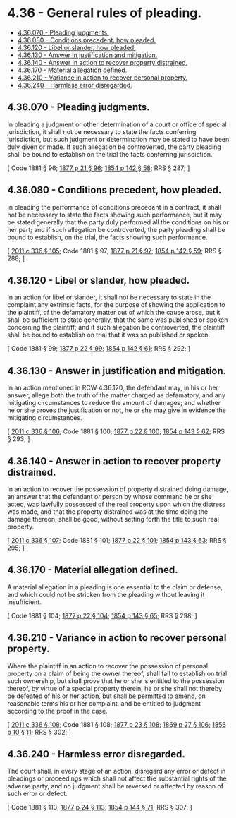 # 4.36 - General rules of pleading.
* [4.36.070 - Pleading judgments.](#436070---pleading-judgments)
* [4.36.080 - Conditions precedent, how pleaded.](#436080---conditions-precedent-how-pleaded)
* [4.36.120 - Libel or slander, how pleaded.](#436120---libel-or-slander-how-pleaded)
* [4.36.130 - Answer in justification and mitigation.](#436130---answer-in-justification-and-mitigation)
* [4.36.140 - Answer in action to recover property distrained.](#436140---answer-in-action-to-recover-property-distrained)
* [4.36.170 - Material allegation defined.](#436170---material-allegation-defined)
* [4.36.210 - Variance in action to recover personal property.](#436210---variance-in-action-to-recover-personal-property)
* [4.36.240 - Harmless error disregarded.](#436240---harmless-error-disregarded)
## 4.36.070 - Pleading judgments.
In pleading a judgment or other determination of a court or office of special jurisdiction, it shall not be necessary to state the facts conferring jurisdiction, but such judgment or determination may be stated to have been duly given or made. If such allegation be controverted, the party pleading shall be bound to establish on the trial the facts conferring jurisdiction.

\[ Code 1881 § 96; [1877 p 21 § 96](http://leg.wa.gov/CodeReviser/Pages/session_laws.aspx?cite=1877%20p%2021%20§%2096); [1854 p 142 § 58](http://leg.wa.gov/CodeReviser/Pages/session_laws.aspx?cite=1854%20p%20142%20§%2058); RRS § 287; \]

## 4.36.080 - Conditions precedent, how pleaded.
In pleading the performance of conditions precedent in a contract, it shall not be necessary to state the facts showing such performance, but it may be stated generally that the party duly performed all the conditions on his or her part; and if such allegation be controverted, the party pleading shall be bound to establish, on the trial, the facts showing such performance.

\[ [2011 c 336 § 105](http://lawfilesext.leg.wa.gov/biennium/2011-12/Pdf/Bills/Session%20Laws/Senate/5045.SL.pdf?cite=2011%20c%20336%20§%20105); Code 1881 § 97; [1877 p 21 § 97](http://leg.wa.gov/CodeReviser/Pages/session_laws.aspx?cite=1877%20p%2021%20§%2097); [1854 p 142 § 59](http://leg.wa.gov/CodeReviser/Pages/session_laws.aspx?cite=1854%20p%20142%20§%2059); RRS § 288; \]

## 4.36.120 - Libel or slander, how pleaded.
In an action for libel or slander, it shall not be necessary to state in the complaint any extrinsic facts, for the purpose of showing the application to the plaintiff, of the defamatory matter out of which the cause arose, but it shall be sufficient to state generally, that the same was published or spoken concerning the plaintiff; and if such allegation be controverted, the plaintiff shall be bound to establish on trial that it was so published or spoken.

\[ Code 1881 § 99; [1877 p 22 § 99](http://leg.wa.gov/CodeReviser/Pages/session_laws.aspx?cite=1877%20p%2022%20§%2099); [1854 p 142 § 61](http://leg.wa.gov/CodeReviser/Pages/session_laws.aspx?cite=1854%20p%20142%20§%2061); RRS § 292; \]

## 4.36.130 - Answer in justification and mitigation.
In an action mentioned in RCW 4.36.120, the defendant may, in his or her answer, allege both the truth of the matter charged as defamatory, and any mitigating circumstances to reduce the amount of damages; and whether he or she proves the justification or not, he or she may give in evidence the mitigating circumstances.

\[ [2011 c 336 § 106](http://lawfilesext.leg.wa.gov/biennium/2011-12/Pdf/Bills/Session%20Laws/Senate/5045.SL.pdf?cite=2011%20c%20336%20§%20106); Code 1881 § 100; [1877 p 22 § 100](http://leg.wa.gov/CodeReviser/Pages/session_laws.aspx?cite=1877%20p%2022%20§%20100); [1854 p 143 § 62](http://leg.wa.gov/CodeReviser/Pages/session_laws.aspx?cite=1854%20p%20143%20§%2062); RRS § 293; \]

## 4.36.140 - Answer in action to recover property distrained.
In an action to recover the possession of property distrained doing damage, an answer that the defendant or person by whose command he or she acted, was lawfully possessed of the real property upon which the distress was made, and that the property distrained was at the time doing the damage thereon, shall be good, without setting forth the title to such real property.

\[ [2011 c 336 § 107](http://lawfilesext.leg.wa.gov/biennium/2011-12/Pdf/Bills/Session%20Laws/Senate/5045.SL.pdf?cite=2011%20c%20336%20§%20107); Code 1881 § 101; [1877 p 22 § 101](http://leg.wa.gov/CodeReviser/Pages/session_laws.aspx?cite=1877%20p%2022%20§%20101); [1854 p 143 § 63](http://leg.wa.gov/CodeReviser/Pages/session_laws.aspx?cite=1854%20p%20143%20§%2063); RRS § 295; \]

## 4.36.170 - Material allegation defined.
A material allegation in a pleading is one essential to the claim or defense, and which could not be stricken from the pleading without leaving it insufficient.

\[ Code 1881 § 104; [1877 p 22 § 104](http://leg.wa.gov/CodeReviser/Pages/session_laws.aspx?cite=1877%20p%2022%20§%20104); [1854 p 143 § 65](http://leg.wa.gov/CodeReviser/Pages/session_laws.aspx?cite=1854%20p%20143%20§%2065); RRS § 298; \]

## 4.36.210 - Variance in action to recover personal property.
Where the plaintiff in an action to recover the possession of personal property on a claim of being the owner thereof, shall fail to establish on trial such ownership, but shall prove that he or she is entitled to the possession thereof, by virtue of a special property therein, he or she shall not thereby be defeated of his or her action, but shall be permitted to amend, on reasonable terms his or her complaint, and be entitled to judgment according to the proof in the case.

\[ [2011 c 336 § 108](http://lawfilesext.leg.wa.gov/biennium/2011-12/Pdf/Bills/Session%20Laws/Senate/5045.SL.pdf?cite=2011%20c%20336%20§%20108); Code 1881 § 108; [1877 p 23 § 108](http://leg.wa.gov/CodeReviser/Pages/session_laws.aspx?cite=1877%20p%2023%20§%20108); [1869 p 27 § 106](http://leg.wa.gov/CodeReviser/Pages/session_laws.aspx?cite=1869%20p%2027%20§%20106); [1856 p 10 § 11](http://leg.wa.gov/CodeReviser/Pages/session_laws.aspx?cite=1856%20p%2010%20§%2011); RRS § 302; \]

## 4.36.240 - Harmless error disregarded.
The court shall, in every stage of an action, disregard any error or defect in pleadings or proceedings which shall not affect the substantial rights of the adverse party, and no judgment shall be reversed or affected by reason of such error or defect.

\[ Code 1881 § 113; [1877 p 24 § 113](http://leg.wa.gov/CodeReviser/Pages/session_laws.aspx?cite=1877%20p%2024%20§%20113); [1854 p 144 § 71](http://leg.wa.gov/CodeReviser/Pages/session_laws.aspx?cite=1854%20p%20144%20§%2071); RRS § 307; \]

